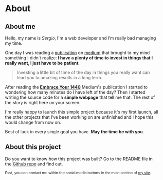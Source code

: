 # About

## About me

Hello, my name is <i>Sergio</i>, I'm a web developer and I'm really bad managing my time.

One day I was reading a [publication][publication] on [medium][medium] that brought to my mind something I didn't realize: **I have a plenty of time to invest in things that I really want, I just have to be patient**.

> Investing a little bit of time of the day in things you really want can lead you to amazing results in a long term.

After reading the **[Embrace Your 1440][publication]** Medium's publication I started to wondering how many minutes do I have left of the day? Then I started writing the source code for a __simple webpage__ that tell me that. The rest of the story is right here on your screen.

I'm really happy to launch this simple project because it's my first launch, all the other projects that I've been working on are unfinished and I hope this would change from now on.

Best of luck in every single goal you have. **May the time be with you**.

## About this project

Do you want to know how this project was built? Go to the README file in the [Github repo][repo] and find out.

<small>Psst, you can contact me within the social media buttons in the main section of [my site][byoigres].</small>

[publication]: https://medium.com/@chris_behnke/embrace-your-1440-e015f721a27a
[medium]: https://medium.com
[byoigres]: https://byoigres.com
[repo]: https://github.com/byoigres/minutes
